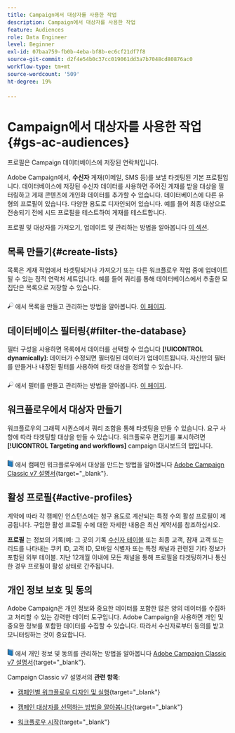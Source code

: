 ```yaml
---
title: Campaign에서 대상자를 사용한 작업
description: Campaign에서 대상자를 사용한 작업
feature: Audiences
role: Data Engineer
level: Beginner
exl-id: 07baa759-fb0b-4eba-bf8b-ec6cf21df7f8
source-git-commit: d2f4e54b0c37cc019061dd3a7b7048cd80876ac0
workflow-type: tm+mt
source-wordcount: '509'
ht-degree: 19%

---
```


# Campaign에서 대상자를 사용한 작업{#gs-ac-audiences}

프로필은 Campaign 데이터베이스에 저장된 연락처입니다.

Adobe Campaign에서, **수신자** 게재(이메일, SMS 등)를 보낼 타겟팅된 기본 프로필입니다. 데이터베이스에 저장된 수신자 데이터를 사용하면 주어진 게재를 받을 대상을 필터링하고 게재 콘텐츠에 개인화 데이터를 추가할 수 있습니다. 데이터베이스에 다른 유형의 프로필이 있습니다. 다양한 용도로 디자인되어 있습니다. 예를 들어 최종 대상으로 전송되기 전에 시드 프로필을 테스트하여 게재를 테스트합니다.

프로필 및 대상자를 가져오기, 업데이트 및 관리하는 방법을 알아봅니다 [이 섹션](../audiences/gs-audiences.md).

## 목록 만들기{#create-lists}

목록은 게재 작업에서 타겟팅되거나 가져오기 또는 다른 워크플로우 작업 중에 업데이트될 수 있는 정적 연락처 세트입니다. 예를 들어 쿼리를 통해 데이터베이스에서 추출한 모집단은 목록으로 저장할 수 있습니다.

![](../assets/do-not-localize/glass.png) 에서 목록을 만들고 관리하는 방법을 알아봅니다. [이 페이지](../audiences/create-audiences.md).

## 데이터베이스 필터링{#filter-the-database}

필터 구성을 사용하면 목록에서 데이터를 선택할 수 있습니다 **[!UICONTROL dynamically]**: 데이터가 수정되면 필터링된 데이터가 업데이트됩니다. 자신만의 필터를 만들거나 내장된 필터를 사용하여 타겟 대상을 정의할 수 있습니다.

![](../assets/do-not-localize/glass.png) 에서 필터를 만들고 관리하는 방법을 알아봅니다. [이 페이지](../audiences/create-filters.md).

## 워크플로우에서 대상자 만들기

워크플로우의 그래픽 시퀀스에서 쿼리 조합을 통해 타겟팅을 만들 수 있습니다. 요구 사항에 따라 타겟팅할 대상을 만들 수 있습니다. 워크플로우 편집기를 표시하려면 **[!UICONTROL Targeting and workflows]** campaign 대시보드의 탭입니다.

![](../assets/do-not-localize/book.png) 에서 캠페인 워크플로우에서 대상을 만드는 방법을 알아봅니다 [Adobe Campaign Classic v7 설명서](https://experienceleague.adobe.com/docs/campaign-classic/using/orchestrating-campaigns/orchestrate-campaigns/marketing-campaign-target.html?lang=en#building-the-main-target-in-a-workflow){target=&quot;_blank&quot;}.


## 활성 프로필{#active-profiles}

계약에 따라 각 캠페인 인스턴스에는 청구 용도로 계산되는 특정 수의 활성 프로필이 제공됩니다. 구입한 활성 프로필 수에 대한 자세한 내용은 최신 계약서를 참조하십시오.

**프로필** 는 정보의 기록(예: 그 곳의 기록 [수신자 테이블](../dev/datamodel.md) 또는 최종 고객, 잠재 고객 또는 리드를 나타내는 쿠키 ID, 고객 ID, 모바일 식별자 또는 특정 채널과 관련된 기타 정보가 포함된 외부 테이블. 지난 12개월 이내에 모든 채널을 통해 프로필을 타겟팅하거나 통신한 경우 프로필이 활성 상태로 간주됩니다.

<!--
You can monitor the number of active profiles used on your instances directly from Campaign Control Panel. 

![](../assets/do-not-localize/book.png) For more on this, refer to the [Control Panel documentation](https://docs.adobe.com/content/help/en/control-panel/using/performance-monitoring/active-profiles-monitoring.html).
-->


## 개인 정보 보호 및 동의

Adobe Campaign은 개인 정보와 중요한 데이터를 포함한 많은 양의 데이터를 수집하고 처리할 수 있는 강력한 데이터 도구입니다. Adobe Campaign을 사용하면 개인 및 중요한 정보를 포함한 데이터를 수집할 수 있습니다. 따라서 수신자로부터 동의를 받고 모니터링하는 것이 중요합니다.

![](../assets/do-not-localize/book.png) 에서 개인 정보 및 동의를 관리하는 방법을 알아봅니다 [Adobe Campaign Classic v7 설명서](https://experienceleague.adobe.com/docs/campaign-classic/using/getting-started/privacy/privacy-and-recommendations.html?lang=ko){target=&quot;_blank&quot;}.


Campaign Classic v7 설명서의 **관련 항목**:

* [캠페인별 워크플로우 디자인 및 실행](https://experienceleague.adobe.com/docs/campaign-classic/using/automating-with-workflows/introduction/building-a-workflow.html){target=&quot;_blank&quot;}

* [캠페인 대상자를 선택하는 방법을 알아봅니다](https://experienceleague.adobe.com/docs/campaign-classic/using/orchestrating-campaigns/orchestrate-campaigns/marketing-campaign-target.html){target=&quot;_blank&quot;}

* [워크플로우 시작](https://experienceleague.adobe.com/docs/campaign-classic/using/automating-with-workflows/introduction/about-workflows.html){target=&quot;_blank&quot;}
